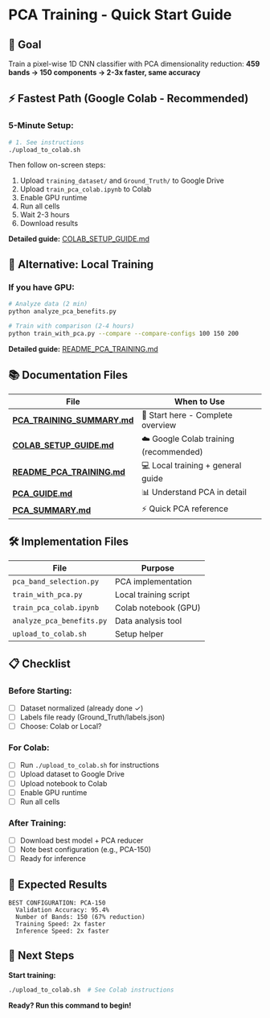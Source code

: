 # PCA Training - Quick Start Guide

## 🎯 Goal
Train a pixel-wise 1D CNN classifier with PCA dimensionality reduction: **459 bands → 150 components → 2-3x faster, same accuracy**

## ⚡ Fastest Path (Google Colab - Recommended)

### 5-Minute Setup:

```bash
# 1. See instructions
./upload_to_colab.sh
```

Then follow on-screen steps:
1. Upload `training_dataset/` and `Ground_Truth/` to Google Drive
2. Upload `train_pca_colab.ipynb` to Colab
3. Enable GPU runtime
4. Run all cells
5. Wait 2-3 hours
6. Download results

**Detailed guide:** [COLAB_SETUP_GUIDE.md](COLAB_SETUP_GUIDE.md)

## 🔬 Alternative: Local Training

### If you have GPU:

```bash
# Analyze data (2 min)
python analyze_pca_benefits.py

# Train with comparison (2-4 hours)
python train_with_pca.py --compare --compare-configs 100 150 200
```

**Detailed guide:** [README_PCA_TRAINING.md](README_PCA_TRAINING.md)

## 📚 Documentation Files

| File | When to Use |
|------|-------------|
| **[PCA_TRAINING_SUMMARY.md](PCA_TRAINING_SUMMARY.md)** | 📖 Start here - Complete overview |
| **[COLAB_SETUP_GUIDE.md](COLAB_SETUP_GUIDE.md)** | ☁️ Google Colab training (recommended) |
| **[README_PCA_TRAINING.md](README_PCA_TRAINING.md)** | 💻 Local training + general guide |
| **[PCA_GUIDE.md](PCA_GUIDE.md)** | 📊 Understand PCA in detail |
| **[PCA_SUMMARY.md](PCA_SUMMARY.md)** | ⚡ Quick PCA reference |

## 🛠️ Implementation Files

| File | Purpose |
|------|---------|
| `pca_band_selection.py` | PCA implementation |
| `train_with_pca.py` | Local training script |
| `train_pca_colab.ipynb` | Colab notebook (GPU) |
| `analyze_pca_benefits.py` | Data analysis tool |
| `upload_to_colab.sh` | Setup helper |

## 📋 Checklist

### Before Starting:
- [ ] Dataset normalized (already done ✓)
- [ ] Labels file ready (Ground_Truth/labels.json)
- [ ] Choose: Colab or Local?

### For Colab:
- [ ] Run `./upload_to_colab.sh` for instructions
- [ ] Upload dataset to Google Drive
- [ ] Upload notebook to Colab
- [ ] Enable GPU runtime
- [ ] Run all cells

### After Training:
- [ ] Download best model + PCA reducer
- [ ] Note best configuration (e.g., PCA-150)
- [ ] Ready for inference

## 🎯 Expected Results

```
BEST CONFIGURATION: PCA-150
  Validation Accuracy: 95.4%
  Number of Bands: 150 (67% reduction)
  Training Speed: 2x faster
  Inference Speed: 2x faster
```

## 🚀 Next Steps

**Start training:**
```bash
./upload_to_colab.sh  # See Colab instructions
```

**Ready? Run this command to begin!**
